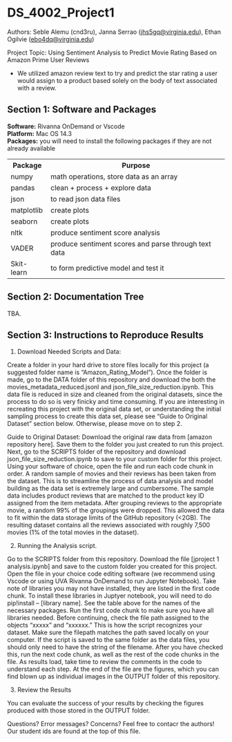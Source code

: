 # DS_4002_Project1

Authors: Seble Alemu (cnd3ru), Janna Serrao	(jhs5gq@virginia.edu), Ethan Ogilvie (ebo4dq@virginia.edu)

Project Topic: Using Sentiment Analysis to Predict Movie Rating Based on Amazon Prime User Reviews
- We utilized amazon review text to try and predict the star rating a user would assign to a product based solely on the body of text associated with a review. 
<h2>Section 1: Software and Packages</h2>
<b>Software:</b> Rivanna OnDemand or Vscode <br>
<b>Platform:</b> Mac OS 14.3<br>
<b>Packages:</b> you will need to install the following packages if they are not already available
 <table>
  <tr>
    <th>Package</th>
    <th>Purpose</th>
  </tr>
  <tr>
    <td>numpy</td>
    <td>math operations, store data as an array</td>
  </tr>
  <tr>
    <td>pandas</td>
    <td>clean + process + explore data</td>
  </tr>
   <tr>
    <td>json</td>
    <td>to read json data files</td>
  </tr>
   <tr>
    <td>matplotlib</td>
    <td>create plots</td>
  </tr>
   <tr>
    <td>seaborn</td>
    <td>create plots</td>
  </tr>
   <tr>
    <td>nltk</td>
    <td>produce sentiment score analysis</td>
  </tr>
   <tr>
    <td>VADER</td>
    <td>produce sentiment scores and parse through text data</td>
  </tr>
   <tr>
    <td>Skit-learn</td>
    <td>to form predictive model and test it</td>
  </tr>
</table> 

<h2>Section 2: Documentation Tree</h2>
TBA.
<h2>Section 3: Instructions to Reproduce Results</h2>

1. Download Needed Scripts and Data:

Create a folder in your hard drive to store files locally for this project (a suggested folder name is “Amazon_Rating_Model”). Once the folder is made, go to the DATA folder of this repository and download the both the  movies_metadata_reduced.jsonl and  json_file_size_reductio﻿n.ipynb. This data file is reduced in size and cleaned from the original datasets, since the process to do so is very finicky and time consuming. If you are interesting in recreating this project with the original data set, or understanding the initial sampling process to create this data set, please see “Guide to Original Dataset” section below. Otherwise, please move on to step 2.

Guide to Original Dataset: Download the original raw data from [amazon repository here]. Save them to the folder you just created to run this project. Next, go to the SCRIPTS folder of the repository and download json_file_size_reduction.ipynb to save to your custom folder for this project. Using your software of choice, open the file and run each code chunk in order. A random sample of movies and their reviews has been taken from the dataset. This is to streamline the process of data analysis and model building as the data set is extremely large and cumbersome. The sample data includes product reviews that are matched to the product key ID assigned from the item metadata. After grouping reviews to the appropriate movie, a random 99% of the groupings were dropped. This allowed the data to fit within the data storage limits of the GitHub repository (<2GB). The resulting dataset contains all the reviews associated with roughly 7,500 movies (1% of the total movies in the dataset).
  
2. Running the Analysis script.


Go to the SCRIPTS folder from this repository. Download the file [jproject 1 analysis.ipynb] and save to the custom folder you created for this project. Open the file in your choice code editing software (we recommend using Vscode or using UVA Rivanna OnDemand to run Jupyter Notebook). Take note of libraries you may not have installed, they are listed in the first code chunk. To install these libraries in Juptyer notebook, you will need to do pip!install – [library name]. See the table above for the names of the necessary packages. Run the first code chunk to make sure you have all libraries needed. Before continuing, check the file path assigned to the objects “xxxxx” and “xxxxxx.” This is how the script recognizes your dataset. Make sure the filepath matches the path saved locally on your computer. If the script is saved to the same folder as the data files, you should only need to have the string of the filename. After you have checked this, run the next code chunk, as well as the rest of the code chunks in the file. 
As results load, take time to review the comments in the code to understand each step. At the end of the file are the figures, which you can find blown up as individual images in the OUTPUT folder of this repository.


3. Review the Results

You can evaluate the success of your results by checking the figures produced with those stored in the OUTPUT folder.

Questions? Error messages? Concerns? Feel free to contacr the authors! Our student ids are found at the top of this file.

